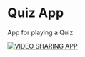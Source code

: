 # Quiz App

App for playing a Quiz

[![VIDEO SHARING APP](https://i9.ytimg.com/vi/4r5UchaOW84/mqdefault.jpg?sqp=CLC7-bIG-oaymwEmCMACELQB8quKqQMa8AEB-AH-CYACrgWKAgwIABABGBMgFSh_MA8=&rs=AOn4CLAUHEEjH8zqJZDzSJtA1CtDVG64Qg)](https://youtu.be/4r5UchaOW84)
